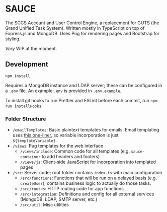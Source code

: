 # SAUCE

The SCCS Account and User Control Engine, a replacement for GUTS (the Grand Unified Task System).
Written mostly in TypeScript on top of Express.js and MongoDB. Uses Pug for rendering pages and
Bootstrap for styling.

_Very_ WIP at the moment.

## Development

```
npm install
```

Requires a MongoDB instance and LDAP server; these can be configured in a `.env` file. An example
`.env` is provided in `.env.example`.

To install git hooks to run Prettier and ESLint before each commit, run `npm run installHooks`.

### Folder Structure

- `/emailTemplates`: Basic plaintext templates for emails. Email templating uses
  [this one-liner](https://stackoverflow.com/a/41077811), so variable incorporation is just
  `${templateVariable}`.
- `/views`: Pug templates for the web interface
  - `/views/include`: Common code for all templates (e.g. `sauce-container` to add headers and
    footers)
  - `/views/js`: Client-side JavaScript for incorporation into templated pages
- `/src`: Server code; root folder contains `index.ts` with main configuration
  - `/src/functions`: Functions that will be run on a delayed basis (e.g. `createUser`); contains
    business logic to actually do those tasks.
  - `/src/routes`: HTTP routing code for app functions
  - `/src/integration`: Definitions and config for all external services (MongoDB, LDAP, SMTP
    server, etc.)
  - `/src/util`: Misc utilities
